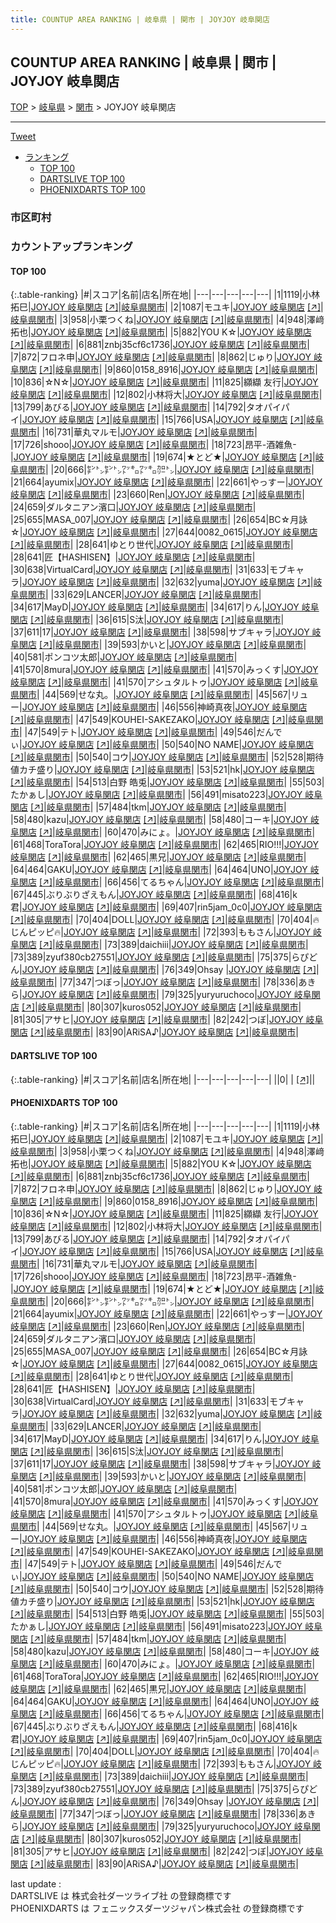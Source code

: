 ```yaml
---
title: COUNTUP AREA RANKING | 岐阜県 | 関市 | JOYJOY 岐阜関店
---
```

## COUNTUP AREA RANKING | 岐阜県 | 関市 | JOYJOY 岐阜関店

[TOP](/darts/rank/) > [岐阜県](/darts/rank/岐阜県/) > [関市](/darts/rank/岐阜県/関市/) > JOYJOY 岐阜関店

___

<a href="https://twitter.com/share?ref_src=twsrc%5Etfw" data-text="COUNTUP AREA RANKING | 岐阜県関市JOYJOY 岐阜関店" class="twitter-share-button" data-hashtags="DARTSLIVE,PHOENIXDARTS,darts,ダーツ" data-show-count="false">Tweet</a>

* [ランキング](#カウントアップランキング)
    * [TOP 100](#top-100)
    * [DARTSLIVE TOP 100](#dartslive-top-100)
    * [PHOENIXDARTS TOP 100](#phoenixdarts-top-100)

### 市区町村

<ul>

</ul>

### カウントアップランキング

#### TOP 100



{:.table-ranking}
|#|スコア|名前|店名|所在地|
|---|---|---|---|---|
|1|1119|<span class="rank-name-pd"><span class="pro-icon-pd"></span>小林 拓巳</span>|<a href="/darts/rank/shops/51020.html">JOYJOY 岐阜関店</a> <a href="https://vs.phoenixdarts.com/jp/shop/shopDetailInfo/s_51020?s_seq=51020">[↗]</a>|<a href="/darts/rank/岐阜県/関市">岐阜県関市</a>|
|2|1087|<span class="rank-name-pd">モユキ</span>|<a href="/darts/rank/shops/51020.html">JOYJOY 岐阜関店</a> <a href="https://vs.phoenixdarts.com/jp/shop/shopDetailInfo/s_51020?s_seq=51020">[↗]</a>|<a href="/darts/rank/岐阜県/関市">岐阜県関市</a>|
|3|958|<span class="rank-name-pd">小栗つくね</span>|<a href="/darts/rank/shops/51020.html">JOYJOY 岐阜関店</a> <a href="https://vs.phoenixdarts.com/jp/shop/shopDetailInfo/s_51020?s_seq=51020">[↗]</a>|<a href="/darts/rank/岐阜県/関市">岐阜県関市</a>|
|4|948|<span class="rank-name-pd">澤﨑 拓也</span>|<a href="/darts/rank/shops/51020.html">JOYJOY 岐阜関店</a> <a href="https://vs.phoenixdarts.com/jp/shop/shopDetailInfo/s_51020?s_seq=51020">[↗]</a>|<a href="/darts/rank/岐阜県/関市">岐阜県関市</a>|
|5|882|<span class="rank-name-pd">YOU  K☆</span>|<a href="/darts/rank/shops/51020.html">JOYJOY 岐阜関店</a> <a href="https://vs.phoenixdarts.com/jp/shop/shopDetailInfo/s_51020?s_seq=51020">[↗]</a>|<a href="/darts/rank/岐阜県/関市">岐阜県関市</a>|
|6|881|<span class="rank-name-pd">znbj35cf6c1736</span>|<a href="/darts/rank/shops/51020.html">JOYJOY 岐阜関店</a> <a href="https://vs.phoenixdarts.com/jp/shop/shopDetailInfo/s_51020?s_seq=51020">[↗]</a>|<a href="/darts/rank/岐阜県/関市">岐阜県関市</a>|
|7|872|<span class="rank-name-pd">フロネ申</span>|<a href="/darts/rank/shops/51020.html">JOYJOY 岐阜関店</a> <a href="https://vs.phoenixdarts.com/jp/shop/shopDetailInfo/s_51020?s_seq=51020">[↗]</a>|<a href="/darts/rank/岐阜県/関市">岐阜県関市</a>|
|8|862|<span class="rank-name-pd">じゅり</span>|<a href="/darts/rank/shops/51020.html">JOYJOY 岐阜関店</a> <a href="https://vs.phoenixdarts.com/jp/shop/shopDetailInfo/s_51020?s_seq=51020">[↗]</a>|<a href="/darts/rank/岐阜県/関市">岐阜県関市</a>|
|9|860|<span class="rank-name-pd">0158_8916</span>|<a href="/darts/rank/shops/51020.html">JOYJOY 岐阜関店</a> <a href="https://vs.phoenixdarts.com/jp/shop/shopDetailInfo/s_51020?s_seq=51020">[↗]</a>|<a href="/darts/rank/岐阜県/関市">岐阜県関市</a>|
|10|836|<span class="rank-name-pd">☆N☆</span>|<a href="/darts/rank/shops/51020.html">JOYJOY 岐阜関店</a> <a href="https://vs.phoenixdarts.com/jp/shop/shopDetailInfo/s_51020?s_seq=51020">[↗]</a>|<a href="/darts/rank/岐阜県/関市">岐阜県関市</a>|
|11|825|<span class="rank-name-pd"><span class="pro-icon-pd"></span>纐纈 友行</span>|<a href="/darts/rank/shops/51020.html">JOYJOY 岐阜関店</a> <a href="https://vs.phoenixdarts.com/jp/shop/shopDetailInfo/s_51020?s_seq=51020">[↗]</a>|<a href="/darts/rank/岐阜県/関市">岐阜県関市</a>|
|12|802|<span class="rank-name-pd">小林将大</span>|<a href="/darts/rank/shops/51020.html">JOYJOY 岐阜関店</a> <a href="https://vs.phoenixdarts.com/jp/shop/shopDetailInfo/s_51020?s_seq=51020">[↗]</a>|<a href="/darts/rank/岐阜県/関市">岐阜県関市</a>|
|13|799|<span class="rank-name-pd">あびる</span>|<a href="/darts/rank/shops/51020.html">JOYJOY 岐阜関店</a> <a href="https://vs.phoenixdarts.com/jp/shop/shopDetailInfo/s_51020?s_seq=51020">[↗]</a>|<a href="/darts/rank/岐阜県/関市">岐阜県関市</a>|
|14|792|<span class="rank-name-pd">タオパイパイ</span>|<a href="/darts/rank/shops/51020.html">JOYJOY 岐阜関店</a> <a href="https://vs.phoenixdarts.com/jp/shop/shopDetailInfo/s_51020?s_seq=51020">[↗]</a>|<a href="/darts/rank/岐阜県/関市">岐阜県関市</a>|
|15|766|<span class="rank-name-pd">USA</span>|<a href="/darts/rank/shops/51020.html">JOYJOY 岐阜関店</a> <a href="https://vs.phoenixdarts.com/jp/shop/shopDetailInfo/s_51020?s_seq=51020">[↗]</a>|<a href="/darts/rank/岐阜県/関市">岐阜県関市</a>|
|16|731|<span class="rank-name-pd">華丸マルモ</span>|<a href="/darts/rank/shops/51020.html">JOYJOY 岐阜関店</a> <a href="https://vs.phoenixdarts.com/jp/shop/shopDetailInfo/s_51020?s_seq=51020">[↗]</a>|<a href="/darts/rank/岐阜県/関市">岐阜県関市</a>|
|17|726|<span class="rank-name-pd">shooo</span>|<a href="/darts/rank/shops/51020.html">JOYJOY 岐阜関店</a> <a href="https://vs.phoenixdarts.com/jp/shop/shopDetailInfo/s_51020?s_seq=51020">[↗]</a>|<a href="/darts/rank/岐阜県/関市">岐阜県関市</a>|
|18|723|<span class="rank-name-pd">昂平-酒雑魚-</span>|<a href="/darts/rank/shops/51020.html">JOYJOY 岐阜関店</a> <a href="https://vs.phoenixdarts.com/jp/shop/shopDetailInfo/s_51020?s_seq=51020">[↗]</a>|<a href="/darts/rank/岐阜県/関市">岐阜県関市</a>|
|19|674|<span class="rank-name-pd">★とど★</span>|<a href="/darts/rank/shops/51020.html">JOYJOY 岐阜関店</a> <a href="https://vs.phoenixdarts.com/jp/shop/shopDetailInfo/s_51020?s_seq=51020">[↗]</a>|<a href="/darts/rank/岐阜県/関市">岐阜県関市</a>|
|20|666|<span class="rank-name-pd">㌢㌧㌢㌧㍗㌔㍗㌔㌍㌧</span>|<a href="/darts/rank/shops/51020.html">JOYJOY 岐阜関店</a> <a href="https://vs.phoenixdarts.com/jp/shop/shopDetailInfo/s_51020?s_seq=51020">[↗]</a>|<a href="/darts/rank/岐阜県/関市">岐阜県関市</a>|
|21|664|<span class="rank-name-pd">ayumix</span>|<a href="/darts/rank/shops/51020.html">JOYJOY 岐阜関店</a> <a href="https://vs.phoenixdarts.com/jp/shop/shopDetailInfo/s_51020?s_seq=51020">[↗]</a>|<a href="/darts/rank/岐阜県/関市">岐阜県関市</a>|
|22|661|<span class="rank-name-pd">やっすー</span>|<a href="/darts/rank/shops/51020.html">JOYJOY 岐阜関店</a> <a href="https://vs.phoenixdarts.com/jp/shop/shopDetailInfo/s_51020?s_seq=51020">[↗]</a>|<a href="/darts/rank/岐阜県/関市">岐阜県関市</a>|
|23|660|<span class="rank-name-pd">Ren</span>|<a href="/darts/rank/shops/51020.html">JOYJOY 岐阜関店</a> <a href="https://vs.phoenixdarts.com/jp/shop/shopDetailInfo/s_51020?s_seq=51020">[↗]</a>|<a href="/darts/rank/岐阜県/関市">岐阜県関市</a>|
|24|659|<span class="rank-name-pd">ダルタニアン濱口</span>|<a href="/darts/rank/shops/51020.html">JOYJOY 岐阜関店</a> <a href="https://vs.phoenixdarts.com/jp/shop/shopDetailInfo/s_51020?s_seq=51020">[↗]</a>|<a href="/darts/rank/岐阜県/関市">岐阜県関市</a>|
|25|655|<span class="rank-name-pd">MASA_007</span>|<a href="/darts/rank/shops/51020.html">JOYJOY 岐阜関店</a> <a href="https://vs.phoenixdarts.com/jp/shop/shopDetailInfo/s_51020?s_seq=51020">[↗]</a>|<a href="/darts/rank/岐阜県/関市">岐阜県関市</a>|
|26|654|<span class="rank-name-pd">BC☆月詠☆</span>|<a href="/darts/rank/shops/51020.html">JOYJOY 岐阜関店</a> <a href="https://vs.phoenixdarts.com/jp/shop/shopDetailInfo/s_51020?s_seq=51020">[↗]</a>|<a href="/darts/rank/岐阜県/関市">岐阜県関市</a>|
|27|644|<span class="rank-name-pd">0082_0615</span>|<a href="/darts/rank/shops/51020.html">JOYJOY 岐阜関店</a> <a href="https://vs.phoenixdarts.com/jp/shop/shopDetailInfo/s_51020?s_seq=51020">[↗]</a>|<a href="/darts/rank/岐阜県/関市">岐阜県関市</a>|
|28|641|<span class="rank-name-pd">ゆとり世代</span>|<a href="/darts/rank/shops/51020.html">JOYJOY 岐阜関店</a> <a href="https://vs.phoenixdarts.com/jp/shop/shopDetailInfo/s_51020?s_seq=51020">[↗]</a>|<a href="/darts/rank/岐阜県/関市">岐阜県関市</a>|
|28|641|<span class="rank-name-pd">匠【HASHISEN】</span>|<a href="/darts/rank/shops/51020.html">JOYJOY 岐阜関店</a> <a href="https://vs.phoenixdarts.com/jp/shop/shopDetailInfo/s_51020?s_seq=51020">[↗]</a>|<a href="/darts/rank/岐阜県/関市">岐阜県関市</a>|
|30|638|<span class="rank-name-pd">VirtualCard</span>|<a href="/darts/rank/shops/51020.html">JOYJOY 岐阜関店</a> <a href="https://vs.phoenixdarts.com/jp/shop/shopDetailInfo/s_51020?s_seq=51020">[↗]</a>|<a href="/darts/rank/岐阜県/関市">岐阜県関市</a>|
|31|633|<span class="rank-name-pd">モブキャラ</span>|<a href="/darts/rank/shops/51020.html">JOYJOY 岐阜関店</a> <a href="https://vs.phoenixdarts.com/jp/shop/shopDetailInfo/s_51020?s_seq=51020">[↗]</a>|<a href="/darts/rank/岐阜県/関市">岐阜県関市</a>|
|32|632|<span class="rank-name-pd">yuma</span>|<a href="/darts/rank/shops/51020.html">JOYJOY 岐阜関店</a> <a href="https://vs.phoenixdarts.com/jp/shop/shopDetailInfo/s_51020?s_seq=51020">[↗]</a>|<a href="/darts/rank/岐阜県/関市">岐阜県関市</a>|
|33|629|<span class="rank-name-pd">LANCER</span>|<a href="/darts/rank/shops/51020.html">JOYJOY 岐阜関店</a> <a href="https://vs.phoenixdarts.com/jp/shop/shopDetailInfo/s_51020?s_seq=51020">[↗]</a>|<a href="/darts/rank/岐阜県/関市">岐阜県関市</a>|
|34|617|<span class="rank-name-pd">MayD</span>|<a href="/darts/rank/shops/51020.html">JOYJOY 岐阜関店</a> <a href="https://vs.phoenixdarts.com/jp/shop/shopDetailInfo/s_51020?s_seq=51020">[↗]</a>|<a href="/darts/rank/岐阜県/関市">岐阜県関市</a>|
|34|617|<span class="rank-name-pd">りん</span>|<a href="/darts/rank/shops/51020.html">JOYJOY 岐阜関店</a> <a href="https://vs.phoenixdarts.com/jp/shop/shopDetailInfo/s_51020?s_seq=51020">[↗]</a>|<a href="/darts/rank/岐阜県/関市">岐阜県関市</a>|
|36|615|<span class="rank-name-pd">S汰</span>|<a href="/darts/rank/shops/51020.html">JOYJOY 岐阜関店</a> <a href="https://vs.phoenixdarts.com/jp/shop/shopDetailInfo/s_51020?s_seq=51020">[↗]</a>|<a href="/darts/rank/岐阜県/関市">岐阜県関市</a>|
|37|611|<span class="rank-name-pd">17</span>|<a href="/darts/rank/shops/51020.html">JOYJOY 岐阜関店</a> <a href="https://vs.phoenixdarts.com/jp/shop/shopDetailInfo/s_51020?s_seq=51020">[↗]</a>|<a href="/darts/rank/岐阜県/関市">岐阜県関市</a>|
|38|598|<span class="rank-name-pd">サブキャラ</span>|<a href="/darts/rank/shops/51020.html">JOYJOY 岐阜関店</a> <a href="https://vs.phoenixdarts.com/jp/shop/shopDetailInfo/s_51020?s_seq=51020">[↗]</a>|<a href="/darts/rank/岐阜県/関市">岐阜県関市</a>|
|39|593|<span class="rank-name-pd">かいと</span>|<a href="/darts/rank/shops/51020.html">JOYJOY 岐阜関店</a> <a href="https://vs.phoenixdarts.com/jp/shop/shopDetailInfo/s_51020?s_seq=51020">[↗]</a>|<a href="/darts/rank/岐阜県/関市">岐阜県関市</a>|
|40|581|<span class="rank-name-pd">ポンコツ太郎</span>|<a href="/darts/rank/shops/51020.html">JOYJOY 岐阜関店</a> <a href="https://vs.phoenixdarts.com/jp/shop/shopDetailInfo/s_51020?s_seq=51020">[↗]</a>|<a href="/darts/rank/岐阜県/関市">岐阜県関市</a>|
|41|570|<span class="rank-name-pd">8mura</span>|<a href="/darts/rank/shops/51020.html">JOYJOY 岐阜関店</a> <a href="https://vs.phoenixdarts.com/jp/shop/shopDetailInfo/s_51020?s_seq=51020">[↗]</a>|<a href="/darts/rank/岐阜県/関市">岐阜県関市</a>|
|41|570|<span class="rank-name-pd">みっくす</span>|<a href="/darts/rank/shops/51020.html">JOYJOY 岐阜関店</a> <a href="https://vs.phoenixdarts.com/jp/shop/shopDetailInfo/s_51020?s_seq=51020">[↗]</a>|<a href="/darts/rank/岐阜県/関市">岐阜県関市</a>|
|41|570|<span class="rank-name-pd">アシュタルトゥ</span>|<a href="/darts/rank/shops/51020.html">JOYJOY 岐阜関店</a> <a href="https://vs.phoenixdarts.com/jp/shop/shopDetailInfo/s_51020?s_seq=51020">[↗]</a>|<a href="/darts/rank/岐阜県/関市">岐阜県関市</a>|
|44|569|<span class="rank-name-pd">せな丸。</span>|<a href="/darts/rank/shops/51020.html">JOYJOY 岐阜関店</a> <a href="https://vs.phoenixdarts.com/jp/shop/shopDetailInfo/s_51020?s_seq=51020">[↗]</a>|<a href="/darts/rank/岐阜県/関市">岐阜県関市</a>|
|45|567|<span class="rank-name-pd">リュー</span>|<a href="/darts/rank/shops/51020.html">JOYJOY 岐阜関店</a> <a href="https://vs.phoenixdarts.com/jp/shop/shopDetailInfo/s_51020?s_seq=51020">[↗]</a>|<a href="/darts/rank/岐阜県/関市">岐阜県関市</a>|
|46|556|<span class="rank-name-pd">神崎真夜</span>|<a href="/darts/rank/shops/51020.html">JOYJOY 岐阜関店</a> <a href="https://vs.phoenixdarts.com/jp/shop/shopDetailInfo/s_51020?s_seq=51020">[↗]</a>|<a href="/darts/rank/岐阜県/関市">岐阜県関市</a>|
|47|549|<span class="rank-name-pd">KOUHEI-SAKEZAKO</span>|<a href="/darts/rank/shops/51020.html">JOYJOY 岐阜関店</a> <a href="https://vs.phoenixdarts.com/jp/shop/shopDetailInfo/s_51020?s_seq=51020">[↗]</a>|<a href="/darts/rank/岐阜県/関市">岐阜県関市</a>|
|47|549|<span class="rank-name-pd">テト</span>|<a href="/darts/rank/shops/51020.html">JOYJOY 岐阜関店</a> <a href="https://vs.phoenixdarts.com/jp/shop/shopDetailInfo/s_51020?s_seq=51020">[↗]</a>|<a href="/darts/rank/岐阜県/関市">岐阜県関市</a>|
|49|546|<span class="rank-name-pd">だんでぃ</span>|<a href="/darts/rank/shops/51020.html">JOYJOY 岐阜関店</a> <a href="https://vs.phoenixdarts.com/jp/shop/shopDetailInfo/s_51020?s_seq=51020">[↗]</a>|<a href="/darts/rank/岐阜県/関市">岐阜県関市</a>|
|50|540|<span class="rank-name-pd">NO NAME</span>|<a href="/darts/rank/shops/51020.html">JOYJOY 岐阜関店</a> <a href="https://vs.phoenixdarts.com/jp/shop/shopDetailInfo/s_51020?s_seq=51020">[↗]</a>|<a href="/darts/rank/岐阜県/関市">岐阜県関市</a>|
|50|540|<span class="rank-name-pd">コウ</span>|<a href="/darts/rank/shops/51020.html">JOYJOY 岐阜関店</a> <a href="https://vs.phoenixdarts.com/jp/shop/shopDetailInfo/s_51020?s_seq=51020">[↗]</a>|<a href="/darts/rank/岐阜県/関市">岐阜県関市</a>|
|52|528|<span class="rank-name-pd">期待値カチ盛り</span>|<a href="/darts/rank/shops/51020.html">JOYJOY 岐阜関店</a> <a href="https://vs.phoenixdarts.com/jp/shop/shopDetailInfo/s_51020?s_seq=51020">[↗]</a>|<a href="/darts/rank/岐阜県/関市">岐阜県関市</a>|
|53|521|<span class="rank-name-pd">hk</span>|<a href="/darts/rank/shops/51020.html">JOYJOY 岐阜関店</a> <a href="https://vs.phoenixdarts.com/jp/shop/shopDetailInfo/s_51020?s_seq=51020">[↗]</a>|<a href="/darts/rank/岐阜県/関市">岐阜県関市</a>|
|54|513|<span class="rank-name-pd">白野 皓兎</span>|<a href="/darts/rank/shops/51020.html">JOYJOY 岐阜関店</a> <a href="https://vs.phoenixdarts.com/jp/shop/shopDetailInfo/s_51020?s_seq=51020">[↗]</a>|<a href="/darts/rank/岐阜県/関市">岐阜県関市</a>|
|55|503|<span class="rank-name-pd">たかぁし</span>|<a href="/darts/rank/shops/51020.html">JOYJOY 岐阜関店</a> <a href="https://vs.phoenixdarts.com/jp/shop/shopDetailInfo/s_51020?s_seq=51020">[↗]</a>|<a href="/darts/rank/岐阜県/関市">岐阜県関市</a>|
|56|491|<span class="rank-name-pd">misato223</span>|<a href="/darts/rank/shops/51020.html">JOYJOY 岐阜関店</a> <a href="https://vs.phoenixdarts.com/jp/shop/shopDetailInfo/s_51020?s_seq=51020">[↗]</a>|<a href="/darts/rank/岐阜県/関市">岐阜県関市</a>|
|57|484|<span class="rank-name-pd">tkm</span>|<a href="/darts/rank/shops/51020.html">JOYJOY 岐阜関店</a> <a href="https://vs.phoenixdarts.com/jp/shop/shopDetailInfo/s_51020?s_seq=51020">[↗]</a>|<a href="/darts/rank/岐阜県/関市">岐阜県関市</a>|
|58|480|<span class="rank-name-pd">kazu</span>|<a href="/darts/rank/shops/51020.html">JOYJOY 岐阜関店</a> <a href="https://vs.phoenixdarts.com/jp/shop/shopDetailInfo/s_51020?s_seq=51020">[↗]</a>|<a href="/darts/rank/岐阜県/関市">岐阜県関市</a>|
|58|480|<span class="rank-name-pd">コーキ</span>|<a href="/darts/rank/shops/51020.html">JOYJOY 岐阜関店</a> <a href="https://vs.phoenixdarts.com/jp/shop/shopDetailInfo/s_51020?s_seq=51020">[↗]</a>|<a href="/darts/rank/岐阜県/関市">岐阜県関市</a>|
|60|470|<span class="rank-name-pd">みにょ。</span>|<a href="/darts/rank/shops/51020.html">JOYJOY 岐阜関店</a> <a href="https://vs.phoenixdarts.com/jp/shop/shopDetailInfo/s_51020?s_seq=51020">[↗]</a>|<a href="/darts/rank/岐阜県/関市">岐阜県関市</a>|
|61|468|<span class="rank-name-pd">ToraTora</span>|<a href="/darts/rank/shops/51020.html">JOYJOY 岐阜関店</a> <a href="https://vs.phoenixdarts.com/jp/shop/shopDetailInfo/s_51020?s_seq=51020">[↗]</a>|<a href="/darts/rank/岐阜県/関市">岐阜県関市</a>|
|62|465|<span class="rank-name-pd">RIO!!!</span>|<a href="/darts/rank/shops/51020.html">JOYJOY 岐阜関店</a> <a href="https://vs.phoenixdarts.com/jp/shop/shopDetailInfo/s_51020?s_seq=51020">[↗]</a>|<a href="/darts/rank/岐阜県/関市">岐阜県関市</a>|
|62|465|<span class="rank-name-pd">黒兄</span>|<a href="/darts/rank/shops/51020.html">JOYJOY 岐阜関店</a> <a href="https://vs.phoenixdarts.com/jp/shop/shopDetailInfo/s_51020?s_seq=51020">[↗]</a>|<a href="/darts/rank/岐阜県/関市">岐阜県関市</a>|
|64|464|<span class="rank-name-pd">GAKU</span>|<a href="/darts/rank/shops/51020.html">JOYJOY 岐阜関店</a> <a href="https://vs.phoenixdarts.com/jp/shop/shopDetailInfo/s_51020?s_seq=51020">[↗]</a>|<a href="/darts/rank/岐阜県/関市">岐阜県関市</a>|
|64|464|<span class="rank-name-pd">UNO</span>|<a href="/darts/rank/shops/51020.html">JOYJOY 岐阜関店</a> <a href="https://vs.phoenixdarts.com/jp/shop/shopDetailInfo/s_51020?s_seq=51020">[↗]</a>|<a href="/darts/rank/岐阜県/関市">岐阜県関市</a>|
|66|456|<span class="rank-name-pd">てるちゃん</span>|<a href="/darts/rank/shops/51020.html">JOYJOY 岐阜関店</a> <a href="https://vs.phoenixdarts.com/jp/shop/shopDetailInfo/s_51020?s_seq=51020">[↗]</a>|<a href="/darts/rank/岐阜県/関市">岐阜県関市</a>|
|67|445|<span class="rank-name-pd">ぶりぶりざえもん</span>|<a href="/darts/rank/shops/51020.html">JOYJOY 岐阜関店</a> <a href="https://vs.phoenixdarts.com/jp/shop/shopDetailInfo/s_51020?s_seq=51020">[↗]</a>|<a href="/darts/rank/岐阜県/関市">岐阜県関市</a>|
|68|416|<span class="rank-name-pd">k君</span>|<a href="/darts/rank/shops/51020.html">JOYJOY 岐阜関店</a> <a href="https://vs.phoenixdarts.com/jp/shop/shopDetailInfo/s_51020?s_seq=51020">[↗]</a>|<a href="/darts/rank/岐阜県/関市">岐阜県関市</a>|
|69|407|<span class="rank-name-pd">rin5jam_0c0</span>|<a href="/darts/rank/shops/51020.html">JOYJOY 岐阜関店</a> <a href="https://vs.phoenixdarts.com/jp/shop/shopDetailInfo/s_51020?s_seq=51020">[↗]</a>|<a href="/darts/rank/岐阜県/関市">岐阜県関市</a>|
|70|404|<span class="rank-name-pd">DOLL</span>|<a href="/darts/rank/shops/51020.html">JOYJOY 岐阜関店</a> <a href="https://vs.phoenixdarts.com/jp/shop/shopDetailInfo/s_51020?s_seq=51020">[↗]</a>|<a href="/darts/rank/岐阜県/関市">岐阜県関市</a>|
|70|404|<span class="rank-name-pd">🔥じんピッピ🔥</span>|<a href="/darts/rank/shops/51020.html">JOYJOY 岐阜関店</a> <a href="https://vs.phoenixdarts.com/jp/shop/shopDetailInfo/s_51020?s_seq=51020">[↗]</a>|<a href="/darts/rank/岐阜県/関市">岐阜県関市</a>|
|72|393|<span class="rank-name-pd">ももさん</span>|<a href="/darts/rank/shops/51020.html">JOYJOY 岐阜関店</a> <a href="https://vs.phoenixdarts.com/jp/shop/shopDetailInfo/s_51020?s_seq=51020">[↗]</a>|<a href="/darts/rank/岐阜県/関市">岐阜県関市</a>|
|73|389|<span class="rank-name-pd">daichiii</span>|<a href="/darts/rank/shops/51020.html">JOYJOY 岐阜関店</a> <a href="https://vs.phoenixdarts.com/jp/shop/shopDetailInfo/s_51020?s_seq=51020">[↗]</a>|<a href="/darts/rank/岐阜県/関市">岐阜県関市</a>|
|73|389|<span class="rank-name-pd">zyuf380cb27551</span>|<a href="/darts/rank/shops/51020.html">JOYJOY 岐阜関店</a> <a href="https://vs.phoenixdarts.com/jp/shop/shopDetailInfo/s_51020?s_seq=51020">[↗]</a>|<a href="/darts/rank/岐阜県/関市">岐阜県関市</a>|
|75|375|<span class="rank-name-pd">らぴどん</span>|<a href="/darts/rank/shops/51020.html">JOYJOY 岐阜関店</a> <a href="https://vs.phoenixdarts.com/jp/shop/shopDetailInfo/s_51020?s_seq=51020">[↗]</a>|<a href="/darts/rank/岐阜県/関市">岐阜県関市</a>|
|76|349|<span class="rank-name-pd">Ohsay </span>|<a href="/darts/rank/shops/51020.html">JOYJOY 岐阜関店</a> <a href="https://vs.phoenixdarts.com/jp/shop/shopDetailInfo/s_51020?s_seq=51020">[↗]</a>|<a href="/darts/rank/岐阜県/関市">岐阜県関市</a>|
|77|347|<span class="rank-name-pd">つぼっ</span>|<a href="/darts/rank/shops/51020.html">JOYJOY 岐阜関店</a> <a href="https://vs.phoenixdarts.com/jp/shop/shopDetailInfo/s_51020?s_seq=51020">[↗]</a>|<a href="/darts/rank/岐阜県/関市">岐阜県関市</a>|
|78|336|<span class="rank-name-pd">あきら</span>|<a href="/darts/rank/shops/51020.html">JOYJOY 岐阜関店</a> <a href="https://vs.phoenixdarts.com/jp/shop/shopDetailInfo/s_51020?s_seq=51020">[↗]</a>|<a href="/darts/rank/岐阜県/関市">岐阜県関市</a>|
|79|325|<span class="rank-name-pd">yuryuruchoco</span>|<a href="/darts/rank/shops/51020.html">JOYJOY 岐阜関店</a> <a href="https://vs.phoenixdarts.com/jp/shop/shopDetailInfo/s_51020?s_seq=51020">[↗]</a>|<a href="/darts/rank/岐阜県/関市">岐阜県関市</a>|
|80|307|<span class="rank-name-pd">kuros052</span>|<a href="/darts/rank/shops/51020.html">JOYJOY 岐阜関店</a> <a href="https://vs.phoenixdarts.com/jp/shop/shopDetailInfo/s_51020?s_seq=51020">[↗]</a>|<a href="/darts/rank/岐阜県/関市">岐阜県関市</a>|
|81|305|<span class="rank-name-pd">アサヒ</span>|<a href="/darts/rank/shops/51020.html">JOYJOY 岐阜関店</a> <a href="https://vs.phoenixdarts.com/jp/shop/shopDetailInfo/s_51020?s_seq=51020">[↗]</a>|<a href="/darts/rank/岐阜県/関市">岐阜県関市</a>|
|82|242|<span class="rank-name-pd">つぼ</span>|<a href="/darts/rank/shops/51020.html">JOYJOY 岐阜関店</a> <a href="https://vs.phoenixdarts.com/jp/shop/shopDetailInfo/s_51020?s_seq=51020">[↗]</a>|<a href="/darts/rank/岐阜県/関市">岐阜県関市</a>|
|83|90|<span class="rank-name-pd">ARiSA♪</span>|<a href="/darts/rank/shops/51020.html">JOYJOY 岐阜関店</a> <a href="https://vs.phoenixdarts.com/jp/shop/shopDetailInfo/s_51020?s_seq=51020">[↗]</a>|<a href="/darts/rank/岐阜県/関市">岐阜県関市</a>|


#### DARTSLIVE TOP 100



{:.table-ranking}
|#|スコア|名前|店名|所在地|
|---|---|---|---|---|
||0|<span class="rank-name-dl"> </span>|<a href="/darts/rank/shops/.html"></a> <a href="">[↗]</a>|<a href="/darts/rank//"></a>|


#### PHOENIXDARTS TOP 100



{:.table-ranking}
|#|スコア|名前|店名|所在地|
|---|---|---|---|---|
|1|1119|<span class="rank-name-pd"><span class="pro-icon-pd"></span>小林 拓巳</span>|<a href="/darts/rank/shops/51020.html">JOYJOY 岐阜関店</a> <a href="https://vs.phoenixdarts.com/jp/shop/shopDetailInfo/s_51020?s_seq=51020">[↗]</a>|<a href="/darts/rank/岐阜県/関市">岐阜県関市</a>|
|2|1087|<span class="rank-name-pd">モユキ</span>|<a href="/darts/rank/shops/51020.html">JOYJOY 岐阜関店</a> <a href="https://vs.phoenixdarts.com/jp/shop/shopDetailInfo/s_51020?s_seq=51020">[↗]</a>|<a href="/darts/rank/岐阜県/関市">岐阜県関市</a>|
|3|958|<span class="rank-name-pd">小栗つくね</span>|<a href="/darts/rank/shops/51020.html">JOYJOY 岐阜関店</a> <a href="https://vs.phoenixdarts.com/jp/shop/shopDetailInfo/s_51020?s_seq=51020">[↗]</a>|<a href="/darts/rank/岐阜県/関市">岐阜県関市</a>|
|4|948|<span class="rank-name-pd">澤﨑 拓也</span>|<a href="/darts/rank/shops/51020.html">JOYJOY 岐阜関店</a> <a href="https://vs.phoenixdarts.com/jp/shop/shopDetailInfo/s_51020?s_seq=51020">[↗]</a>|<a href="/darts/rank/岐阜県/関市">岐阜県関市</a>|
|5|882|<span class="rank-name-pd">YOU  K☆</span>|<a href="/darts/rank/shops/51020.html">JOYJOY 岐阜関店</a> <a href="https://vs.phoenixdarts.com/jp/shop/shopDetailInfo/s_51020?s_seq=51020">[↗]</a>|<a href="/darts/rank/岐阜県/関市">岐阜県関市</a>|
|6|881|<span class="rank-name-pd">znbj35cf6c1736</span>|<a href="/darts/rank/shops/51020.html">JOYJOY 岐阜関店</a> <a href="https://vs.phoenixdarts.com/jp/shop/shopDetailInfo/s_51020?s_seq=51020">[↗]</a>|<a href="/darts/rank/岐阜県/関市">岐阜県関市</a>|
|7|872|<span class="rank-name-pd">フロネ申</span>|<a href="/darts/rank/shops/51020.html">JOYJOY 岐阜関店</a> <a href="https://vs.phoenixdarts.com/jp/shop/shopDetailInfo/s_51020?s_seq=51020">[↗]</a>|<a href="/darts/rank/岐阜県/関市">岐阜県関市</a>|
|8|862|<span class="rank-name-pd">じゅり</span>|<a href="/darts/rank/shops/51020.html">JOYJOY 岐阜関店</a> <a href="https://vs.phoenixdarts.com/jp/shop/shopDetailInfo/s_51020?s_seq=51020">[↗]</a>|<a href="/darts/rank/岐阜県/関市">岐阜県関市</a>|
|9|860|<span class="rank-name-pd">0158_8916</span>|<a href="/darts/rank/shops/51020.html">JOYJOY 岐阜関店</a> <a href="https://vs.phoenixdarts.com/jp/shop/shopDetailInfo/s_51020?s_seq=51020">[↗]</a>|<a href="/darts/rank/岐阜県/関市">岐阜県関市</a>|
|10|836|<span class="rank-name-pd">☆N☆</span>|<a href="/darts/rank/shops/51020.html">JOYJOY 岐阜関店</a> <a href="https://vs.phoenixdarts.com/jp/shop/shopDetailInfo/s_51020?s_seq=51020">[↗]</a>|<a href="/darts/rank/岐阜県/関市">岐阜県関市</a>|
|11|825|<span class="rank-name-pd"><span class="pro-icon-pd"></span>纐纈 友行</span>|<a href="/darts/rank/shops/51020.html">JOYJOY 岐阜関店</a> <a href="https://vs.phoenixdarts.com/jp/shop/shopDetailInfo/s_51020?s_seq=51020">[↗]</a>|<a href="/darts/rank/岐阜県/関市">岐阜県関市</a>|
|12|802|<span class="rank-name-pd">小林将大</span>|<a href="/darts/rank/shops/51020.html">JOYJOY 岐阜関店</a> <a href="https://vs.phoenixdarts.com/jp/shop/shopDetailInfo/s_51020?s_seq=51020">[↗]</a>|<a href="/darts/rank/岐阜県/関市">岐阜県関市</a>|
|13|799|<span class="rank-name-pd">あびる</span>|<a href="/darts/rank/shops/51020.html">JOYJOY 岐阜関店</a> <a href="https://vs.phoenixdarts.com/jp/shop/shopDetailInfo/s_51020?s_seq=51020">[↗]</a>|<a href="/darts/rank/岐阜県/関市">岐阜県関市</a>|
|14|792|<span class="rank-name-pd">タオパイパイ</span>|<a href="/darts/rank/shops/51020.html">JOYJOY 岐阜関店</a> <a href="https://vs.phoenixdarts.com/jp/shop/shopDetailInfo/s_51020?s_seq=51020">[↗]</a>|<a href="/darts/rank/岐阜県/関市">岐阜県関市</a>|
|15|766|<span class="rank-name-pd">USA</span>|<a href="/darts/rank/shops/51020.html">JOYJOY 岐阜関店</a> <a href="https://vs.phoenixdarts.com/jp/shop/shopDetailInfo/s_51020?s_seq=51020">[↗]</a>|<a href="/darts/rank/岐阜県/関市">岐阜県関市</a>|
|16|731|<span class="rank-name-pd">華丸マルモ</span>|<a href="/darts/rank/shops/51020.html">JOYJOY 岐阜関店</a> <a href="https://vs.phoenixdarts.com/jp/shop/shopDetailInfo/s_51020?s_seq=51020">[↗]</a>|<a href="/darts/rank/岐阜県/関市">岐阜県関市</a>|
|17|726|<span class="rank-name-pd">shooo</span>|<a href="/darts/rank/shops/51020.html">JOYJOY 岐阜関店</a> <a href="https://vs.phoenixdarts.com/jp/shop/shopDetailInfo/s_51020?s_seq=51020">[↗]</a>|<a href="/darts/rank/岐阜県/関市">岐阜県関市</a>|
|18|723|<span class="rank-name-pd">昂平-酒雑魚-</span>|<a href="/darts/rank/shops/51020.html">JOYJOY 岐阜関店</a> <a href="https://vs.phoenixdarts.com/jp/shop/shopDetailInfo/s_51020?s_seq=51020">[↗]</a>|<a href="/darts/rank/岐阜県/関市">岐阜県関市</a>|
|19|674|<span class="rank-name-pd">★とど★</span>|<a href="/darts/rank/shops/51020.html">JOYJOY 岐阜関店</a> <a href="https://vs.phoenixdarts.com/jp/shop/shopDetailInfo/s_51020?s_seq=51020">[↗]</a>|<a href="/darts/rank/岐阜県/関市">岐阜県関市</a>|
|20|666|<span class="rank-name-pd">㌢㌧㌢㌧㍗㌔㍗㌔㌍㌧</span>|<a href="/darts/rank/shops/51020.html">JOYJOY 岐阜関店</a> <a href="https://vs.phoenixdarts.com/jp/shop/shopDetailInfo/s_51020?s_seq=51020">[↗]</a>|<a href="/darts/rank/岐阜県/関市">岐阜県関市</a>|
|21|664|<span class="rank-name-pd">ayumix</span>|<a href="/darts/rank/shops/51020.html">JOYJOY 岐阜関店</a> <a href="https://vs.phoenixdarts.com/jp/shop/shopDetailInfo/s_51020?s_seq=51020">[↗]</a>|<a href="/darts/rank/岐阜県/関市">岐阜県関市</a>|
|22|661|<span class="rank-name-pd">やっすー</span>|<a href="/darts/rank/shops/51020.html">JOYJOY 岐阜関店</a> <a href="https://vs.phoenixdarts.com/jp/shop/shopDetailInfo/s_51020?s_seq=51020">[↗]</a>|<a href="/darts/rank/岐阜県/関市">岐阜県関市</a>|
|23|660|<span class="rank-name-pd">Ren</span>|<a href="/darts/rank/shops/51020.html">JOYJOY 岐阜関店</a> <a href="https://vs.phoenixdarts.com/jp/shop/shopDetailInfo/s_51020?s_seq=51020">[↗]</a>|<a href="/darts/rank/岐阜県/関市">岐阜県関市</a>|
|24|659|<span class="rank-name-pd">ダルタニアン濱口</span>|<a href="/darts/rank/shops/51020.html">JOYJOY 岐阜関店</a> <a href="https://vs.phoenixdarts.com/jp/shop/shopDetailInfo/s_51020?s_seq=51020">[↗]</a>|<a href="/darts/rank/岐阜県/関市">岐阜県関市</a>|
|25|655|<span class="rank-name-pd">MASA_007</span>|<a href="/darts/rank/shops/51020.html">JOYJOY 岐阜関店</a> <a href="https://vs.phoenixdarts.com/jp/shop/shopDetailInfo/s_51020?s_seq=51020">[↗]</a>|<a href="/darts/rank/岐阜県/関市">岐阜県関市</a>|
|26|654|<span class="rank-name-pd">BC☆月詠☆</span>|<a href="/darts/rank/shops/51020.html">JOYJOY 岐阜関店</a> <a href="https://vs.phoenixdarts.com/jp/shop/shopDetailInfo/s_51020?s_seq=51020">[↗]</a>|<a href="/darts/rank/岐阜県/関市">岐阜県関市</a>|
|27|644|<span class="rank-name-pd">0082_0615</span>|<a href="/darts/rank/shops/51020.html">JOYJOY 岐阜関店</a> <a href="https://vs.phoenixdarts.com/jp/shop/shopDetailInfo/s_51020?s_seq=51020">[↗]</a>|<a href="/darts/rank/岐阜県/関市">岐阜県関市</a>|
|28|641|<span class="rank-name-pd">ゆとり世代</span>|<a href="/darts/rank/shops/51020.html">JOYJOY 岐阜関店</a> <a href="https://vs.phoenixdarts.com/jp/shop/shopDetailInfo/s_51020?s_seq=51020">[↗]</a>|<a href="/darts/rank/岐阜県/関市">岐阜県関市</a>|
|28|641|<span class="rank-name-pd">匠【HASHISEN】</span>|<a href="/darts/rank/shops/51020.html">JOYJOY 岐阜関店</a> <a href="https://vs.phoenixdarts.com/jp/shop/shopDetailInfo/s_51020?s_seq=51020">[↗]</a>|<a href="/darts/rank/岐阜県/関市">岐阜県関市</a>|
|30|638|<span class="rank-name-pd">VirtualCard</span>|<a href="/darts/rank/shops/51020.html">JOYJOY 岐阜関店</a> <a href="https://vs.phoenixdarts.com/jp/shop/shopDetailInfo/s_51020?s_seq=51020">[↗]</a>|<a href="/darts/rank/岐阜県/関市">岐阜県関市</a>|
|31|633|<span class="rank-name-pd">モブキャラ</span>|<a href="/darts/rank/shops/51020.html">JOYJOY 岐阜関店</a> <a href="https://vs.phoenixdarts.com/jp/shop/shopDetailInfo/s_51020?s_seq=51020">[↗]</a>|<a href="/darts/rank/岐阜県/関市">岐阜県関市</a>|
|32|632|<span class="rank-name-pd">yuma</span>|<a href="/darts/rank/shops/51020.html">JOYJOY 岐阜関店</a> <a href="https://vs.phoenixdarts.com/jp/shop/shopDetailInfo/s_51020?s_seq=51020">[↗]</a>|<a href="/darts/rank/岐阜県/関市">岐阜県関市</a>|
|33|629|<span class="rank-name-pd">LANCER</span>|<a href="/darts/rank/shops/51020.html">JOYJOY 岐阜関店</a> <a href="https://vs.phoenixdarts.com/jp/shop/shopDetailInfo/s_51020?s_seq=51020">[↗]</a>|<a href="/darts/rank/岐阜県/関市">岐阜県関市</a>|
|34|617|<span class="rank-name-pd">MayD</span>|<a href="/darts/rank/shops/51020.html">JOYJOY 岐阜関店</a> <a href="https://vs.phoenixdarts.com/jp/shop/shopDetailInfo/s_51020?s_seq=51020">[↗]</a>|<a href="/darts/rank/岐阜県/関市">岐阜県関市</a>|
|34|617|<span class="rank-name-pd">りん</span>|<a href="/darts/rank/shops/51020.html">JOYJOY 岐阜関店</a> <a href="https://vs.phoenixdarts.com/jp/shop/shopDetailInfo/s_51020?s_seq=51020">[↗]</a>|<a href="/darts/rank/岐阜県/関市">岐阜県関市</a>|
|36|615|<span class="rank-name-pd">S汰</span>|<a href="/darts/rank/shops/51020.html">JOYJOY 岐阜関店</a> <a href="https://vs.phoenixdarts.com/jp/shop/shopDetailInfo/s_51020?s_seq=51020">[↗]</a>|<a href="/darts/rank/岐阜県/関市">岐阜県関市</a>|
|37|611|<span class="rank-name-pd">17</span>|<a href="/darts/rank/shops/51020.html">JOYJOY 岐阜関店</a> <a href="https://vs.phoenixdarts.com/jp/shop/shopDetailInfo/s_51020?s_seq=51020">[↗]</a>|<a href="/darts/rank/岐阜県/関市">岐阜県関市</a>|
|38|598|<span class="rank-name-pd">サブキャラ</span>|<a href="/darts/rank/shops/51020.html">JOYJOY 岐阜関店</a> <a href="https://vs.phoenixdarts.com/jp/shop/shopDetailInfo/s_51020?s_seq=51020">[↗]</a>|<a href="/darts/rank/岐阜県/関市">岐阜県関市</a>|
|39|593|<span class="rank-name-pd">かいと</span>|<a href="/darts/rank/shops/51020.html">JOYJOY 岐阜関店</a> <a href="https://vs.phoenixdarts.com/jp/shop/shopDetailInfo/s_51020?s_seq=51020">[↗]</a>|<a href="/darts/rank/岐阜県/関市">岐阜県関市</a>|
|40|581|<span class="rank-name-pd">ポンコツ太郎</span>|<a href="/darts/rank/shops/51020.html">JOYJOY 岐阜関店</a> <a href="https://vs.phoenixdarts.com/jp/shop/shopDetailInfo/s_51020?s_seq=51020">[↗]</a>|<a href="/darts/rank/岐阜県/関市">岐阜県関市</a>|
|41|570|<span class="rank-name-pd">8mura</span>|<a href="/darts/rank/shops/51020.html">JOYJOY 岐阜関店</a> <a href="https://vs.phoenixdarts.com/jp/shop/shopDetailInfo/s_51020?s_seq=51020">[↗]</a>|<a href="/darts/rank/岐阜県/関市">岐阜県関市</a>|
|41|570|<span class="rank-name-pd">みっくす</span>|<a href="/darts/rank/shops/51020.html">JOYJOY 岐阜関店</a> <a href="https://vs.phoenixdarts.com/jp/shop/shopDetailInfo/s_51020?s_seq=51020">[↗]</a>|<a href="/darts/rank/岐阜県/関市">岐阜県関市</a>|
|41|570|<span class="rank-name-pd">アシュタルトゥ</span>|<a href="/darts/rank/shops/51020.html">JOYJOY 岐阜関店</a> <a href="https://vs.phoenixdarts.com/jp/shop/shopDetailInfo/s_51020?s_seq=51020">[↗]</a>|<a href="/darts/rank/岐阜県/関市">岐阜県関市</a>|
|44|569|<span class="rank-name-pd">せな丸。</span>|<a href="/darts/rank/shops/51020.html">JOYJOY 岐阜関店</a> <a href="https://vs.phoenixdarts.com/jp/shop/shopDetailInfo/s_51020?s_seq=51020">[↗]</a>|<a href="/darts/rank/岐阜県/関市">岐阜県関市</a>|
|45|567|<span class="rank-name-pd">リュー</span>|<a href="/darts/rank/shops/51020.html">JOYJOY 岐阜関店</a> <a href="https://vs.phoenixdarts.com/jp/shop/shopDetailInfo/s_51020?s_seq=51020">[↗]</a>|<a href="/darts/rank/岐阜県/関市">岐阜県関市</a>|
|46|556|<span class="rank-name-pd">神崎真夜</span>|<a href="/darts/rank/shops/51020.html">JOYJOY 岐阜関店</a> <a href="https://vs.phoenixdarts.com/jp/shop/shopDetailInfo/s_51020?s_seq=51020">[↗]</a>|<a href="/darts/rank/岐阜県/関市">岐阜県関市</a>|
|47|549|<span class="rank-name-pd">KOUHEI-SAKEZAKO</span>|<a href="/darts/rank/shops/51020.html">JOYJOY 岐阜関店</a> <a href="https://vs.phoenixdarts.com/jp/shop/shopDetailInfo/s_51020?s_seq=51020">[↗]</a>|<a href="/darts/rank/岐阜県/関市">岐阜県関市</a>|
|47|549|<span class="rank-name-pd">テト</span>|<a href="/darts/rank/shops/51020.html">JOYJOY 岐阜関店</a> <a href="https://vs.phoenixdarts.com/jp/shop/shopDetailInfo/s_51020?s_seq=51020">[↗]</a>|<a href="/darts/rank/岐阜県/関市">岐阜県関市</a>|
|49|546|<span class="rank-name-pd">だんでぃ</span>|<a href="/darts/rank/shops/51020.html">JOYJOY 岐阜関店</a> <a href="https://vs.phoenixdarts.com/jp/shop/shopDetailInfo/s_51020?s_seq=51020">[↗]</a>|<a href="/darts/rank/岐阜県/関市">岐阜県関市</a>|
|50|540|<span class="rank-name-pd">NO NAME</span>|<a href="/darts/rank/shops/51020.html">JOYJOY 岐阜関店</a> <a href="https://vs.phoenixdarts.com/jp/shop/shopDetailInfo/s_51020?s_seq=51020">[↗]</a>|<a href="/darts/rank/岐阜県/関市">岐阜県関市</a>|
|50|540|<span class="rank-name-pd">コウ</span>|<a href="/darts/rank/shops/51020.html">JOYJOY 岐阜関店</a> <a href="https://vs.phoenixdarts.com/jp/shop/shopDetailInfo/s_51020?s_seq=51020">[↗]</a>|<a href="/darts/rank/岐阜県/関市">岐阜県関市</a>|
|52|528|<span class="rank-name-pd">期待値カチ盛り</span>|<a href="/darts/rank/shops/51020.html">JOYJOY 岐阜関店</a> <a href="https://vs.phoenixdarts.com/jp/shop/shopDetailInfo/s_51020?s_seq=51020">[↗]</a>|<a href="/darts/rank/岐阜県/関市">岐阜県関市</a>|
|53|521|<span class="rank-name-pd">hk</span>|<a href="/darts/rank/shops/51020.html">JOYJOY 岐阜関店</a> <a href="https://vs.phoenixdarts.com/jp/shop/shopDetailInfo/s_51020?s_seq=51020">[↗]</a>|<a href="/darts/rank/岐阜県/関市">岐阜県関市</a>|
|54|513|<span class="rank-name-pd">白野 皓兎</span>|<a href="/darts/rank/shops/51020.html">JOYJOY 岐阜関店</a> <a href="https://vs.phoenixdarts.com/jp/shop/shopDetailInfo/s_51020?s_seq=51020">[↗]</a>|<a href="/darts/rank/岐阜県/関市">岐阜県関市</a>|
|55|503|<span class="rank-name-pd">たかぁし</span>|<a href="/darts/rank/shops/51020.html">JOYJOY 岐阜関店</a> <a href="https://vs.phoenixdarts.com/jp/shop/shopDetailInfo/s_51020?s_seq=51020">[↗]</a>|<a href="/darts/rank/岐阜県/関市">岐阜県関市</a>|
|56|491|<span class="rank-name-pd">misato223</span>|<a href="/darts/rank/shops/51020.html">JOYJOY 岐阜関店</a> <a href="https://vs.phoenixdarts.com/jp/shop/shopDetailInfo/s_51020?s_seq=51020">[↗]</a>|<a href="/darts/rank/岐阜県/関市">岐阜県関市</a>|
|57|484|<span class="rank-name-pd">tkm</span>|<a href="/darts/rank/shops/51020.html">JOYJOY 岐阜関店</a> <a href="https://vs.phoenixdarts.com/jp/shop/shopDetailInfo/s_51020?s_seq=51020">[↗]</a>|<a href="/darts/rank/岐阜県/関市">岐阜県関市</a>|
|58|480|<span class="rank-name-pd">kazu</span>|<a href="/darts/rank/shops/51020.html">JOYJOY 岐阜関店</a> <a href="https://vs.phoenixdarts.com/jp/shop/shopDetailInfo/s_51020?s_seq=51020">[↗]</a>|<a href="/darts/rank/岐阜県/関市">岐阜県関市</a>|
|58|480|<span class="rank-name-pd">コーキ</span>|<a href="/darts/rank/shops/51020.html">JOYJOY 岐阜関店</a> <a href="https://vs.phoenixdarts.com/jp/shop/shopDetailInfo/s_51020?s_seq=51020">[↗]</a>|<a href="/darts/rank/岐阜県/関市">岐阜県関市</a>|
|60|470|<span class="rank-name-pd">みにょ。</span>|<a href="/darts/rank/shops/51020.html">JOYJOY 岐阜関店</a> <a href="https://vs.phoenixdarts.com/jp/shop/shopDetailInfo/s_51020?s_seq=51020">[↗]</a>|<a href="/darts/rank/岐阜県/関市">岐阜県関市</a>|
|61|468|<span class="rank-name-pd">ToraTora</span>|<a href="/darts/rank/shops/51020.html">JOYJOY 岐阜関店</a> <a href="https://vs.phoenixdarts.com/jp/shop/shopDetailInfo/s_51020?s_seq=51020">[↗]</a>|<a href="/darts/rank/岐阜県/関市">岐阜県関市</a>|
|62|465|<span class="rank-name-pd">RIO!!!</span>|<a href="/darts/rank/shops/51020.html">JOYJOY 岐阜関店</a> <a href="https://vs.phoenixdarts.com/jp/shop/shopDetailInfo/s_51020?s_seq=51020">[↗]</a>|<a href="/darts/rank/岐阜県/関市">岐阜県関市</a>|
|62|465|<span class="rank-name-pd">黒兄</span>|<a href="/darts/rank/shops/51020.html">JOYJOY 岐阜関店</a> <a href="https://vs.phoenixdarts.com/jp/shop/shopDetailInfo/s_51020?s_seq=51020">[↗]</a>|<a href="/darts/rank/岐阜県/関市">岐阜県関市</a>|
|64|464|<span class="rank-name-pd">GAKU</span>|<a href="/darts/rank/shops/51020.html">JOYJOY 岐阜関店</a> <a href="https://vs.phoenixdarts.com/jp/shop/shopDetailInfo/s_51020?s_seq=51020">[↗]</a>|<a href="/darts/rank/岐阜県/関市">岐阜県関市</a>|
|64|464|<span class="rank-name-pd">UNO</span>|<a href="/darts/rank/shops/51020.html">JOYJOY 岐阜関店</a> <a href="https://vs.phoenixdarts.com/jp/shop/shopDetailInfo/s_51020?s_seq=51020">[↗]</a>|<a href="/darts/rank/岐阜県/関市">岐阜県関市</a>|
|66|456|<span class="rank-name-pd">てるちゃん</span>|<a href="/darts/rank/shops/51020.html">JOYJOY 岐阜関店</a> <a href="https://vs.phoenixdarts.com/jp/shop/shopDetailInfo/s_51020?s_seq=51020">[↗]</a>|<a href="/darts/rank/岐阜県/関市">岐阜県関市</a>|
|67|445|<span class="rank-name-pd">ぶりぶりざえもん</span>|<a href="/darts/rank/shops/51020.html">JOYJOY 岐阜関店</a> <a href="https://vs.phoenixdarts.com/jp/shop/shopDetailInfo/s_51020?s_seq=51020">[↗]</a>|<a href="/darts/rank/岐阜県/関市">岐阜県関市</a>|
|68|416|<span class="rank-name-pd">k君</span>|<a href="/darts/rank/shops/51020.html">JOYJOY 岐阜関店</a> <a href="https://vs.phoenixdarts.com/jp/shop/shopDetailInfo/s_51020?s_seq=51020">[↗]</a>|<a href="/darts/rank/岐阜県/関市">岐阜県関市</a>|
|69|407|<span class="rank-name-pd">rin5jam_0c0</span>|<a href="/darts/rank/shops/51020.html">JOYJOY 岐阜関店</a> <a href="https://vs.phoenixdarts.com/jp/shop/shopDetailInfo/s_51020?s_seq=51020">[↗]</a>|<a href="/darts/rank/岐阜県/関市">岐阜県関市</a>|
|70|404|<span class="rank-name-pd">DOLL</span>|<a href="/darts/rank/shops/51020.html">JOYJOY 岐阜関店</a> <a href="https://vs.phoenixdarts.com/jp/shop/shopDetailInfo/s_51020?s_seq=51020">[↗]</a>|<a href="/darts/rank/岐阜県/関市">岐阜県関市</a>|
|70|404|<span class="rank-name-pd">🔥じんピッピ🔥</span>|<a href="/darts/rank/shops/51020.html">JOYJOY 岐阜関店</a> <a href="https://vs.phoenixdarts.com/jp/shop/shopDetailInfo/s_51020?s_seq=51020">[↗]</a>|<a href="/darts/rank/岐阜県/関市">岐阜県関市</a>|
|72|393|<span class="rank-name-pd">ももさん</span>|<a href="/darts/rank/shops/51020.html">JOYJOY 岐阜関店</a> <a href="https://vs.phoenixdarts.com/jp/shop/shopDetailInfo/s_51020?s_seq=51020">[↗]</a>|<a href="/darts/rank/岐阜県/関市">岐阜県関市</a>|
|73|389|<span class="rank-name-pd">daichiii</span>|<a href="/darts/rank/shops/51020.html">JOYJOY 岐阜関店</a> <a href="https://vs.phoenixdarts.com/jp/shop/shopDetailInfo/s_51020?s_seq=51020">[↗]</a>|<a href="/darts/rank/岐阜県/関市">岐阜県関市</a>|
|73|389|<span class="rank-name-pd">zyuf380cb27551</span>|<a href="/darts/rank/shops/51020.html">JOYJOY 岐阜関店</a> <a href="https://vs.phoenixdarts.com/jp/shop/shopDetailInfo/s_51020?s_seq=51020">[↗]</a>|<a href="/darts/rank/岐阜県/関市">岐阜県関市</a>|
|75|375|<span class="rank-name-pd">らぴどん</span>|<a href="/darts/rank/shops/51020.html">JOYJOY 岐阜関店</a> <a href="https://vs.phoenixdarts.com/jp/shop/shopDetailInfo/s_51020?s_seq=51020">[↗]</a>|<a href="/darts/rank/岐阜県/関市">岐阜県関市</a>|
|76|349|<span class="rank-name-pd">Ohsay </span>|<a href="/darts/rank/shops/51020.html">JOYJOY 岐阜関店</a> <a href="https://vs.phoenixdarts.com/jp/shop/shopDetailInfo/s_51020?s_seq=51020">[↗]</a>|<a href="/darts/rank/岐阜県/関市">岐阜県関市</a>|
|77|347|<span class="rank-name-pd">つぼっ</span>|<a href="/darts/rank/shops/51020.html">JOYJOY 岐阜関店</a> <a href="https://vs.phoenixdarts.com/jp/shop/shopDetailInfo/s_51020?s_seq=51020">[↗]</a>|<a href="/darts/rank/岐阜県/関市">岐阜県関市</a>|
|78|336|<span class="rank-name-pd">あきら</span>|<a href="/darts/rank/shops/51020.html">JOYJOY 岐阜関店</a> <a href="https://vs.phoenixdarts.com/jp/shop/shopDetailInfo/s_51020?s_seq=51020">[↗]</a>|<a href="/darts/rank/岐阜県/関市">岐阜県関市</a>|
|79|325|<span class="rank-name-pd">yuryuruchoco</span>|<a href="/darts/rank/shops/51020.html">JOYJOY 岐阜関店</a> <a href="https://vs.phoenixdarts.com/jp/shop/shopDetailInfo/s_51020?s_seq=51020">[↗]</a>|<a href="/darts/rank/岐阜県/関市">岐阜県関市</a>|
|80|307|<span class="rank-name-pd">kuros052</span>|<a href="/darts/rank/shops/51020.html">JOYJOY 岐阜関店</a> <a href="https://vs.phoenixdarts.com/jp/shop/shopDetailInfo/s_51020?s_seq=51020">[↗]</a>|<a href="/darts/rank/岐阜県/関市">岐阜県関市</a>|
|81|305|<span class="rank-name-pd">アサヒ</span>|<a href="/darts/rank/shops/51020.html">JOYJOY 岐阜関店</a> <a href="https://vs.phoenixdarts.com/jp/shop/shopDetailInfo/s_51020?s_seq=51020">[↗]</a>|<a href="/darts/rank/岐阜県/関市">岐阜県関市</a>|
|82|242|<span class="rank-name-pd">つぼ</span>|<a href="/darts/rank/shops/51020.html">JOYJOY 岐阜関店</a> <a href="https://vs.phoenixdarts.com/jp/shop/shopDetailInfo/s_51020?s_seq=51020">[↗]</a>|<a href="/darts/rank/岐阜県/関市">岐阜県関市</a>|
|83|90|<span class="rank-name-pd">ARiSA♪</span>|<a href="/darts/rank/shops/51020.html">JOYJOY 岐阜関店</a> <a href="https://vs.phoenixdarts.com/jp/shop/shopDetailInfo/s_51020?s_seq=51020">[↗]</a>|<a href="/darts/rank/岐阜県/関市">岐阜県関市</a>|


<div class="footer border-top border-gray-light mt-5 pt-3 text-right text-gray">
    last update : <span style="font-weight: italic" id="foot_last_modified"></span><br />
    DARTSLIVE は 株式会社ダーツライブ社 の登録商標です<br />
    PHOENIXDARTS は フェニックスダーツジャパン株式会社 の登録商標です<br />
</div>

<script src="https://cdnjs.cloudflare.com/ajax/libs/jquery.tablesorter/2.31.3/js/jquery.tablesorter.min.js" integrity="sha512-qzgd5cYSZcosqpzpn7zF2ZId8f/8CHmFKZ8j7mU4OUXTNRd5g+ZHBPsgKEwoqxCtdQvExE5LprwwPAgoicguNg==" crossorigin="anonymous" referrerpolicy="no-referrer"></script>
<link rel="stylesheet" href="https://cdnjs.cloudflare.com/ajax/libs/jquery.tablesorter/2.31.3/css/theme.default.min.css" integrity="sha512-wghhOJkjQX0Lh3NSWvNKeZ0ZpNn+SPVXX1Qyc9OCaogADktxrBiBdKGDoqVUOyhStvMBmJQ8ZdMHiR3wuEq8+w==" crossorigin="anonymous" referrerpolicy="no-referrer" />
<script>
$(function() {
    $(".table-ranking").tablesorter({sortList:[[0, 0]]});
    $("#foot_last_modified").text(formatDate(new Date(document.lastModified), 'yyyy-MM-dd HH:mm:ss'));
});
</script>

<script async src="https://platform.twitter.com/widgets.js" charset="utf-8"></script>